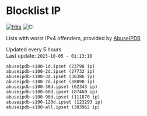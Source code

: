 # Blocklist IP

[![Hits](https://hits.seeyoufarm.com/api/count/incr/badge.svg?url=https%3A%2F%2Fgithub.com%2Fborestad%2Fblocklist-ip%2F&count_bg=%2379C83D&title_bg=%23555555&icon=&icon_color=%23E7E7E7&title=hits&edge_flat=false)](https://hits.seeyoufarm.com)  ![CI](https://img.shields.io/github/workflow/status/borestad/blocklist-ip/CI?style=flat-square)

Lists with worst IPv4 offenders, provided by [AbuseIPDB](https://www.abuseipdb.com/)

<!-- FOOTER-PLACEHOLDER -->
Updated every 5 hours<br>
Last update: `2023-10-05 - 01:13:10`
```
abuseipdb-s100-1d.ipset (23798 ip)
abuseipdb-s100-2d.ipset (27732 ip)
abuseipdb-s100-3d.ipset (30386 ip)
abuseipdb-s100-7d.ipset (38090 ip)
abuseipdb-s100-30d.ipset (62343 ip)
abuseipdb-s100-60d.ipset (87460 ip)
abuseipdb-s100-90d.ipset (111870 ip)
abuseipdb-s100-120d.ipset (123293 ip)
abuseipdb-s100-all.ipset (383962 ip)
```
